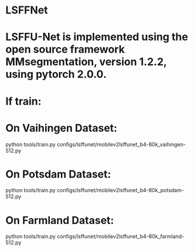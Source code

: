 # LSFFNet
# LSFFU-Net is implemented using the open source framework MMsegmentation, version 1.2.2, using pytorch 2.0.0.
# If train:
# On Vaihingen Dataset:
python tools/train.py configs/lsffunet/mobilev2lsffunet_b4-80k_vaihingen-512.py
# On Potsdam Dataset:
python tools/train.py configs/lsffunet/mobilev2lsffunet_b4-80k_potsdam-512.py
# On Farmland Dataset:
python tools/train.py configs/lsffunet/mobilev2lsffunet_b4-80k_farmland-512.py
